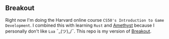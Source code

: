 ## Breakout

Right now I'm doing the Harvard online course
`CS50's Introduction to Game Development`. I combined this with
learning `Rust` and [Amethyst](https://github.com/amethyst/amethyst) because I
personally don't like `Lua` ¯\_(ツ)_/¯. This
repo is my version of [Breakout](https://github.com/games50/breakout).
